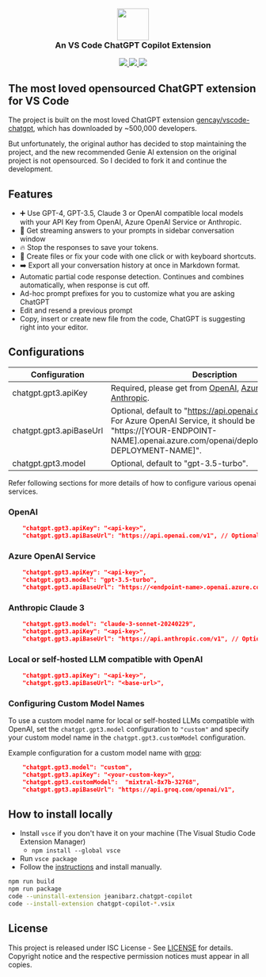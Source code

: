 <h3 align="center"><img src="https://raw.githubusercontent.com/jeanibarz/chatgpt-copilot/main/images/ai-logo.png" height="64"><br>An VS Code ChatGPT Copilot Extension</h3>

<p align="center">
    <a href="https://marketplace.visualstudio.com/items?itemName=jeanibarz.chatgpt-copilot" alt="Marketplace version">
        <img src="https://img.shields.io/visual-studio-marketplace/v/jeanibarz.chatgpt-copilot?color=orange&label=VS%20Code" />
    </a>
    <a href="https://marketplace.visualstudio.com/items?itemName=jeanibarz.chatgpt-copilot" alt="Marketplace download count">
        <img src="https://img.shields.io/visual-studio-marketplace/d/jeanibarz.chatgpt-copilot?color=blueviolet&label=Downloads" />
    </a>
    <a href="https://github.com/jeanibarz/chatgpt-copilot" alt="Github star count">
        <img src="https://img.shields.io/github/stars/jeanibarz/chatgpt-copilot?color=blue&label=Github%20Stars" />
    </a>
</p>

## The most loved opensourced ChatGPT extension for VS Code

The project is built on the most loved ChatGPT extension [gencay/vscode-chatgpt](https://github.com/gencay/vscode-chatgpt), which has downloaded by ~500,000 developers.

But unfortunately, the original author has decided to stop maintaining the project, and the new recommended Genie AI extension on the original project is not opensourced. So I decided to fork it and continue the development.

## Features

- ➕ Use GPT-4, GPT-3.5, Claude 3 or OpenAI compatible local models with your API Key from OpenAI, Azure OpenAI Service or Anthropic.
- 📃 Get streaming answers to your prompts in sidebar conversation window
- 🔥 Stop the responses to save your tokens.
- 📝 Create files or fix your code with one click or with keyboard shortcuts.
- ➡️ Export all your conversation history at once in Markdown format.
- Automatic partial code response detection. Continues and combines automatically, when response is cut off.
- Ad-hoc prompt prefixes for you to customize what you are asking ChatGPT
- Edit and resend a previous prompt
- Copy, insert or create new file from the code, ChatGPT is suggesting right into your editor.

## Configurations

| Configuration | Description |
| ------------- | ----------- |
| chatgpt.gpt3.apiKey     | Required, please get from [OpenAI](https://platform.openai.com/account/api-keys), [Azure OpenAI](https://azure.microsoft.com/en-us/products/ai-services/openai-service) or [Anthropic](https://console.anthropic.com/settings/keys). |
| chatgpt.gpt3.apiBaseUrl | Optional, default to "<https://api.openai.com/v1>".<br>For Azure OpenAI Service, it should be set to "https://[YOUR-ENDPOINT-NAME].openai.azure.com/openai/deployments/[YOUR-DEPLOYMENT-NAME]". |
| chatgpt.gpt3.model      | Optional, default to "gpt-3.5-turbo". |

Refer following sections for more details of how to configure various openai services.

### OpenAI

```json
    "chatgpt.gpt3.apiKey": "<api-key>",
    "chatgpt.gpt3.apiBaseUrl": "https://api.openai.com/v1", // Optional
```

### Azure OpenAI Service

```json
    "chatgpt.gpt3.apiKey": "<api-key>",
    "chatgpt.gpt3.model": "gpt-3.5-turbo",
    "chatgpt.gpt3.apiBaseUrl": "https://<endpoint-name>.openai.azure.com/openai/deployments/<deployment-name>", // Required
```

### Anthropic Claude 3

```json
    "chatgpt.gpt3.model": "claude-3-sonnet-20240229",
    "chatgpt.gpt3.apiKey": "<api-key>",
    "chatgpt.gpt3.apiBaseUrl": "https://api.anthropic.com/v1", // Optional
```

### Local or self-hosted LLM compatible with OpenAI

```json
    "chatgpt.gpt3.apiKey": "<api-key>",
    "chatgpt.gpt3.apiBaseUrl": "<base-url>",
```

### Configuring Custom Model Names

To use a custom model name for local or self-hosted LLMs compatible with OpenAI, set the `chatgpt.gpt3.model` configuration to `"custom"` and specify your custom model name in the `chatgpt.gpt3.customModel` configuration.

Example configuration for a custom model name with [groq](https://console.groq.com/):

```json
    "chatgpt.gpt3.model": "custom",
    "chatgpt.gpt3.apiKey": "<your-custom-key>",
    "chatgpt.gpt3.customModel":  "mixtral-8x7b-32768",
    "chatgpt.gpt3.apiBaseUrl": "https://api.groq.com/openai/v1",
```

## How to install locally

- Install `vsce` if you don't have it on your machine (The Visual Studio Code Extension Manager)
  - `npm install --global vsce`
- Run `vsce package`
- Follow the <a href="https://code.visualstudio.com/docs/editor/extension-marketplace#_install-from-a-vsix">instructions</a> and install manually.

```sh
npm run build
npm run package
code --uninstall-extension jeanibarz.chatgpt-copilot
code --install-extension chatgpt-copilot-*.vsix
```

## License

This project is released under ISC License - See [LICENSE](LICENSE) for details. Copyright notice and the respective permission notices must appear in all copies.
